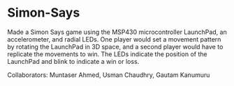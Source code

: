 # Simon-Says
<p>Made a Simon Says game using the MSP430 microcontroller LaunchPad, an accelerometer, and radial LEDs. One player would set a movement pattern by rotating the LaunchPad in 3D space, and a second player would have to replicate the movements to win. The LEDs indicate the position of the LaunchPad and blink to indicate a win or loss.</p>

<p>Collaborators: Muntaser Ahmed, Usman Chaudhry, Gautam Kanumuru</p>
